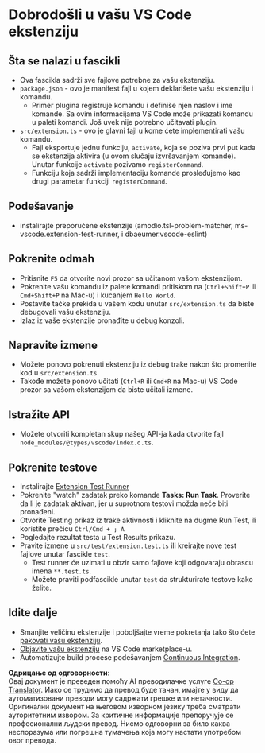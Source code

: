 <!--
CO_OP_TRANSLATOR_METADATA:
{
  "original_hash": "62b2632720dd39ef391d6b60b9b4bfb8",
  "translation_date": "2025-05-09T05:10:41+00:00",
  "source_file": "code/07.Lab/01/Apple/phi3ext/vsc-extension-quickstart.md",
  "language_code": "sr"
}
-->
# Dobrodošli u vašu VS Code ekstenziju

## Šta se nalazi u fascikli

* Ova fascikla sadrži sve fajlove potrebne za vašu ekstenziju.
* `package.json` - ovo je manifest fajl u kojem deklarišete vašu ekstenziju i komandu.
  * Primer plugina registruje komandu i definiše njen naslov i ime komande. Sa ovim informacijama VS Code može prikazati komandu u paleti komandi. Još uvek nije potrebno učitavati plugin.
* `src/extension.ts` - ovo je glavni fajl u kome ćete implementirati vašu komandu.
  * Fajl eksportuje jednu funkciju, `activate`, koja se poziva prvi put kada se ekstenzija aktivira (u ovom slučaju izvršavanjem komande). Unutar funkcije `activate` pozivamo `registerCommand`.
  * Funkciju koja sadrži implementaciju komande prosleđujemo kao drugi parametar funkciji `registerCommand`.

## Podešavanje

* instalirajte preporučene ekstenzije (amodio.tsl-problem-matcher, ms-vscode.extension-test-runner, i dbaeumer.vscode-eslint)

## Pokrenite odmah

* Pritisnite `F5` da otvorite novi prozor sa učitanom vašom ekstenzijom.
* Pokrenite vašu komandu iz palete komandi pritiskom na (`Ctrl+Shift+P` ili `Cmd+Shift+P` na Mac-u) i kucanjem `Hello World`.
* Postavite tačke prekida u vašem kodu unutar `src/extension.ts` da biste debugovali vašu ekstenziju.
* Izlaz iz vaše ekstenzije pronađite u debug konzoli.

## Napravite izmene

* Možete ponovo pokrenuti ekstenziju iz debug trake nakon što promenite kod u `src/extension.ts`.
* Takođe možete ponovo učitati (`Ctrl+R` ili `Cmd+R` na Mac-u) VS Code prozor sa vašom ekstenzijom da biste učitali izmene.

## Istražite API

* Možete otvoriti kompletan skup našeg API-ja kada otvorite fajl `node_modules/@types/vscode/index.d.ts`.

## Pokrenite testove

* Instalirajte [Extension Test Runner](https://marketplace.visualstudio.com/items?itemName=ms-vscode.extension-test-runner)
* Pokrenite "watch" zadatak preko komande **Tasks: Run Task**. Proverite da li je zadatak aktivan, jer u suprotnom testovi možda neće biti pronađeni.
* Otvorite Testing prikaz iz trake aktivnosti i kliknite na dugme Run Test, ili koristite prečicu `Ctrl/Cmd + ; A`
* Pogledajte rezultat testa u Test Results prikazu.
* Pravite izmene u `src/test/extension.test.ts` ili kreirajte nove test fajlove unutar fascikle `test`.
  * Test runner će uzimati u obzir samo fajlove koji odgovaraju obrascu imena `**.test.ts`.
  * Možete praviti podfascikle unutar `test` da strukturirate testove kako želite.

## Idite dalje

* Smanjite veličinu ekstenzije i poboljšajte vreme pokretanja tako što ćete [pakovati vašu ekstenziju](https://code.visualstudio.com/api/working-with-extensions/bundling-extension).
* [Objavite vašu ekstenziju](https://code.visualstudio.com/api/working-with-extensions/publishing-extension) na VS Code marketplace-u.
* Automatizujte build procese podešavanjem [Continuous Integration](https://code.visualstudio.com/api/working-with-extensions/continuous-integration).

**Одрицање од одговорности**:  
Овај документ је преведен помоћу AI преводилачке услуге [Co-op Translator](https://github.com/Azure/co-op-translator). Иако се трудимо да превод буде тачан, имајте у виду да аутоматизовани преводи могу садржати грешке или нетачности. Оригинални документ на његовом изворном језику треба сматрати ауторитетним извором. За критичне информације препоручује се професионални људски превод. Нисмо одговорни за било каква неспоразума или погрешна тумачења која могу настати употребом овог превода.